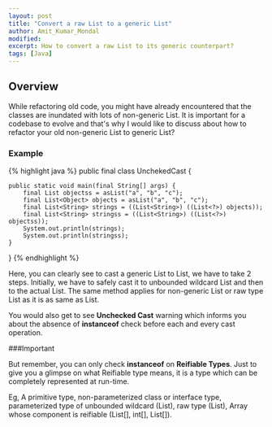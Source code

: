 ```yaml
---
layout: post
title: "Convert a raw List to a generic List"
author: Amit_Kumar_Mondal
modified:
excerpt: How to convert a raw List to its generic counterpart?
tags: [Java]
---
```


## Overview

While refactoring old code, you might have already encountered that the classes are inundated with lots of non-generic List. It is important for a codebase to evolve and that's why I would like to discuss about how to refactor your old non-generic List to generic List?

### Example

{% highlight java %}
public final class UnchekedCast {

	public static void main(final String[] args) {
		final List objectss = asList("a", "b", "c");
		final List<Object> objects = asList("a", "b", "c");
		final List<String> strings = ((List<String>) ((List<?>) objects));
		final List<String> stringss = ((List<String>) ((List<?>) objectss));
		System.out.println(strings);
		System.out.println(stringss);
	}

}
{% endhighlight %}

Here, you can clearly see to cast a generic List<Object> to List<Strin>, we have to take 2 steps. Initially, we have to safely cast it to unbounded wildcard List and then to the actual List<String>. The same method applies for non-generic List or raw type List as it is as same as List<Object>.

You would also get to see **Unchecked Cast** warning which informs you about the absence of **instanceof** check before each and every cast operation.

###Important

But remember, you can only check **instanceof** on **Reifiable Types**. Just to give you a glimpse on what Reifiable type means, it is a type which can be completely represented at run-time.

Eg, A primitive type, non-parameterized class or interface type, parameterized type of unbounded wildcard (List<?>), raw type (List), Array whose component is reifiable (List<?>[], int[], List[]).
